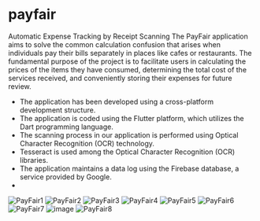 # payfair
Automatic Expense Tracking by Receipt Scanning
The PayFair application aims to solve the common calculation confusion that arises when individuals pay their bills separately in places like cafes or restaurants. The fundamental purpose of the project is to facilitate users in calculating the prices of the items they have consumed, determining the total cost of the services received, and conveniently storing their expenses for future review. 

- The application has been developed using a cross-platform development structure.
- The application is coded using the Flutter platform, which utilizes the Dart programming language.
- The scanning process in our application is performed using Optical Character Recognition (OCR) technology.
- Tesseract is used among the Optical Character Recognition (OCR) libraries.
- The application maintains a data log using the Firebase database, a service provided by Google.
- 

![PayFair1](https://github.com/erdemkorkmazdev/payfair/assets/98043504/6e7eb14c-4ed4-4b41-8f32-2e7300a16fbe)
![PayFair2](https://github.com/erdemkorkmazdev/payfair/assets/98043504/27d9a3c8-ff78-42e0-8da8-c5f300eb1a59)
![PayFair3](https://github.com/erdemkorkmazdev/payfair/assets/98043504/8dfedc1f-70ba-49aa-b868-2e7d8b3f9644)
![PayFair4](https://github.com/erdemkorkmazdev/payfair/assets/98043504/31b3eed0-ba3a-4ec8-9436-1bea9b4be450)
![PayFair5](https://github.com/erdemkorkmazdev/payfair/assets/98043504/8c1e7892-2d09-4115-80c8-7b55685e919f)
![PayFair6](https://github.com/erdemkorkmazdev/payfair/assets/98043504/e05d0cd1-c5f8-4b15-ae9c-922535b7b41f)
![PayFair7](https://github.com/erdemkorkmazdev/payfair/assets/98043504/dbdf4c17-5c01-43ad-9a76-11c1f3985c31)
![image](https://github.com/erdemkorkmazdev/payfair/assets/98043504/42059f53-3026-4f79-a140-f6f4965649af)
![PayFair8](https://github.com/erdemkorkmazdev/payfair/assets/98043504/38bdc031-f27b-4eea-b238-67cf4613a20a)




